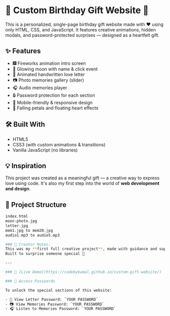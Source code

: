 # 🎂 Custom Birthday Gift Website 🎁

This is a personalized, single-page birthday gift website made with ❤️ using only HTML, CSS, and JavaScript. It features creative animations, hidden modals, and password-protected surprises — designed as a heartfelt gift.

## ✨ Features

- 🎆 Fireworks animation intro screen
- 🌙 Glowing moon with name & click event
- 💌 Animated handwritten love letter
- 📷 Photo memories gallery (slider)
- 🎧 Audio memories player
- 🔒 Password protection for each section
- 🎀 Mobile-friendly & responsive design 
- 🌸 Falling petals and floating heart effects

## 🛠️ Built With

- HTML5
- CSS3 (with custom animations & transitions)
- Vanilla JavaScript (no libraries)

## 💡 Inspiration

This project was created as a meaningful gift — a creative way to express love using code. It's also my first step into the world of **web development and design**.

## 📁 Project Structure

```bash
index.html
moon-photo.jpg
letter.jpg
mem1.jpg to mem20.jpg
audio1.mp3 to audio5.mp3

### 🧠 Creator Notes:
This was my **first full creative project**, made with guidance and support from ChatGPT.  
Built to surprise someone special 💖

---

### 🔗 [Live Demo](https://codebykamal.github.io/custom-gift-website/)

### 🔑 Access Passwords

To unlock the special sections of this website:

- 💌 View Letter Password: `YOUR PASSWORD`
- 📷 View Memories Password: `YOUR PASSWORD`
- 🎧 Listen to Memories Password: `YOUR PASSWORD`

